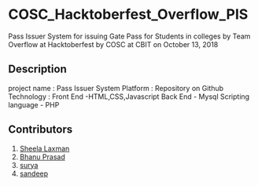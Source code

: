 # COSC_Hacktoberfest_Overflow_PIS
Pass Issuer System for issuing Gate Pass for Students in colleges by Team Overflow at Hacktoberfest by COSC at CBIT on October 13, 2018
## Description
 project name : Pass Issuer System
 Platform : Repository on Github
 Technology : 
 Front End -HTML,CSS,Javascript
 Back End - Mysql
 Scripting language - PHP





## Contributors

1. [Sheela Laxman](https://github.com/sheelalaxman)
1. [Bhanu Prasad](https://github.com/scynit)
1. [surya](https://github.com/dutasuryaprakash)
1. [sandeep](https://github.com/sanjusandyaj)

